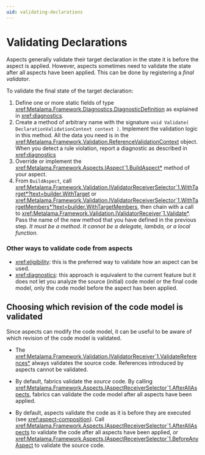 ```yaml
---
uid: validating-declarations
---
```


# Validating Declarations



Aspects generally validate their target declaration in the state it is before the aspect is applied. However, aspects sometimes need to validate the state after all aspects have been applied. This can be done by registering a _final validator_.

To validate the final state of the target declaration:

1. Define one or more static fields of type <xref:Metalama.Framework.Diagnostics.DiagnosticDefinition> as explained in <xref:diagnostics>.
2. Create a method of arbitrary name with the signature `void Validate( DeclarationValidationContext context )`. Implement the validation logic in this method. All the data you need is in the <xref:Metalama.Framework.Validation.ReferenceValidationContext> object. When you detect a rule violation, report a diagnostic as described in <xref:diagnostics>
3. Override or implement the <xref:Metalama.Framework.Aspects.IAspect`1.BuildAspect*> method of your aspect.
4. From `BuildAspect`, call <xref:Metalama.Framework.Validation.IValidatorReceiverSelector`1.WithTarget*?text=builder.WithTarget> or <xref:Metalama.Framework.Validation.IValidatorReceiverSelector`1.WithTargetMembers*?text=builder.WithTargetMembers>, then chain with a call to <xref:Metalama.Framework.Validation.IValidatorReceiver`1.Validate*>. Pass the name of the new method that you have defined in the previous step. *It must be a method. It cannot be a delegate, lambda, or a local function.*

### Other ways to validate code from aspects

* <xref:eligibility>: this is the preferred way to validate how an aspect can be used.
* <xref:diagnostics>: this approach is equivalent to the current feature but it does not let you analyze the source (initial) code model or the final code model, only the code model before the aspect has been applied.


## Choosing which revision of the code model is validated
Since aspects can modify the code model, it can be useful to be aware of which revision of the code model is validated.

* The <xref:Metalama.Framework.Validation.IValidatorReceiver`1.ValidateReferences*> always validates the source code. References introduced by aspects cannot be validated.

* By default, fabrics validate the _source_ code. By calling <xref:Metalama.Framework.Aspects.IAspectReceiverSelector`1.AfterAllAspects>, fabrics can validate the code model after all aspects have been applied.
  
* By default, aspects validate the code as it is before they are executed (see <xref:aspect-composition>). Call <xref:Metalama.Framework.Aspects.IAspectReceiverSelector`1.AfterAllAspects> to validate the code after all aspects have been applied, or <xref:Metalama.Framework.Aspects.IAspectReceiverSelector`1.BeforeAnyAspect> to validate the source code.